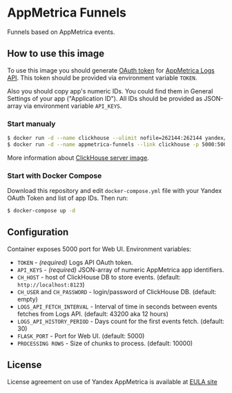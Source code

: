 # AppMetrica Funnels

Funnels based on AppMetrica events.

## How to use this image

To use this image you should generate [OAuth token](https://tech.yandex.com/appmetrica/doc/mobile-api/intro/authorization-docpage/) for [AppMetrica Logs API](https://tech.yandex.com/appmetrica/doc/mobile-api/logs/about-docpage/). This token should be provided via environment variable `TOKEN`.

Also you should copy app's numeric IDs. You could find them in General Settings of your app ("Application ID"). All IDs should be provided as JSON-array via environment variable `API_KEYS`.

### Start manualy
```bash
$ docker run -d --name clickhouse --ulimit nofile=262144:262144 yandex/clickhouse-server
$ docker run -d --name appmetrica-funnels --link clickhouse -p 5000:5000 -e 'CH_HOST=http://clickhouse:8123' -e 'TOKEN=YOUR_OAUTH_TOKEN' -e 'API_KEYS=["YOUR_APP_ID"]' yandex/appmetrica-funnels
```

More information about [ClickHouse server image](https://hub.docker.com/r/yandex/clickhouse-server/).

### Start with Docker Compose
Download this repository and edit `docker-compose.yml` file with your Yandex OAuth Token and list of app IDs. Then run:
```bash
$ docker-compose up -d
```

## Configuration

Container exposes 5000 port for Web UI.
Environment variables:
* `TOKEN` - *(required)* Logs API OAuth token.
* `API_KEYS` - *(required)* JSON-array of numeric AppMetrica app identifiers.
* `CH_HOST` - host of ClickHouse DB to store events. (default: `http://localhost:8123`)
* `CH_USER` and `CH_PASSWORD` - login/password of ClickHouse DB. (default: empty)
* `LOGS_API_FETCH_INTERVAL` - Interval of time in seconds between events fetches from Logs API. (default: 43200 aka 12 hours)
* `LOGS_API_HISTORY_PERIOD` - Days count for the first events fetch. (default: 30)
* `FLASK_PORT` - Port for Web UI. (default: 5000)
* `PROCESSING ROWS` - Size of chunks to process. (default: 10000)

## License
License agreement on use of Yandex AppMetrica is available at [EULA site][LICENSE]


[LICENSE]: https://yandex.com/legal/metrica_termsofuse/ "Yandex AppMetrica agreement"
